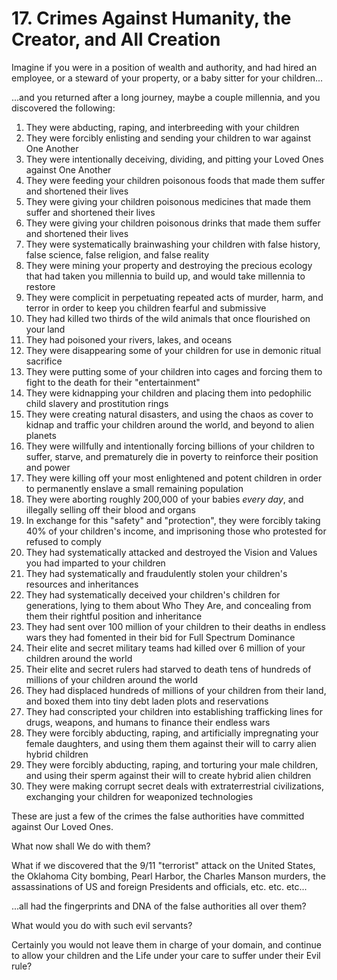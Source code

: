 # 17. Crimes Against Humanity, the Creator, and All Creation

Imagine if you were in a position of wealth and authority, and had hired an employee, or a steward of your property, or a baby sitter for your children...

...and you returned after a long journey, maybe a couple millennia, and you discovered the following: 

1. They were abducting, raping, and interbreeding with your children  
2. They were forcibly enlisting and sending your children to war against One Another  
3. They were intentionally deceiving, dividing, and pitting your Loved Ones against One Another  
4. They were feeding your children poisonous foods that made them suffer and shortened their lives  
5. They were giving your children poisonous medicines that made them suffer and shortened their lives  
6. They were giving your children poisonous drinks that made them suffer and shortened their lives  
7. They were systematically brainwashing your children with false history, false science, false religion, and false reality  
8. They were mining your property and destroying the precious ecology that had taken you millennia to build up, and would take millennia to restore       
9. They were complicit in perpetuating repeated acts of murder, harm, and terror in order to keep you children fearful and submissive  
10. They had killed two thirds of the wild animals that once flourished on your land    
11. They had poisoned your rivers, lakes, and oceans  
12. They were disappearing some of your children for use in demonic ritual sacrifice  
13. They were putting some of your children into cages and forcing them to fight to the death for their "entertainment"  
14. They were kidnapping your children and placing them into pedophilic child slavery and prostitution rings  
15. They were creating natural disasters, and using the chaos as cover to kidnap and traffic your children around the world, and beyond to alien planets   
16. They were willfully and intentionally forcing billions of your children to suffer, starve, and prematurely die in poverty to reinforce their position and power  
17. They were killing off your most enlightened and potent children in order to permanently enslave a small remaining population  
18. They were aborting roughly 200,000 of your babies *every day*, and illegally selling off their blood and organs   
19. In exchange for this "safety" and "protection", they were forcibly taking 40% of your children's income, and imprisoning those who protested for refused to comply  
20. They had systematically attacked and destroyed the Vision and Values you had imparted to your children  
21. They had systematically and fraudulently stolen your children's resources and inheritances  
22. They had systematically deceived your children's children for generations, lying to them about Who They Are, and concealing from them their rightful position and inheritance  
23. They had sent over 100 million of your children to their deaths in endless wars they had fomented in their bid for Full Spectrum Dominance   
24. Their elite and secret military teams had killed over 6 million of your children around the world  
25. Their elite and secret rulers had starved to death tens of hundreds of millions of your children around the world  
26. They had displaced hundreds of millions of your children from their land, and boxed them into tiny debt laden plots and reservations  
27. They had conscripted your children into establishing trafficking lines for drugs, weapons, and humans to finance their endless wars   
28. They were forcibly abducting, raping, and artificially impregnating your female daughters, and using them them against their will to carry alien hybrid children  
29. They were forcibly abducting, raping, and torturing your male children, and using their sperm against their will to create hybrid alien children   
30. They were making corrupt secret deals with extraterrestrial civilizations, exchanging your children for weaponized technologies  

These are just a few of the crimes the false authorities have committed against Our Loved Ones. 

What now shall We do with them? 

What if we discovered that the 9/11 "terrorist" attack on the United States, the Oklahoma City bombing, Pearl Harbor, the Charles Manson murders, the assassinations of US and foreign Presidents and officials, etc. etc. etc...

...all had the fingerprints and DNA of the false authorities all over them? 

What would you do with such evil servants?  

Certainly you would not leave them in charge of your domain, and continue to allow your children and the Life under your care to suffer under their Evil rule? 






